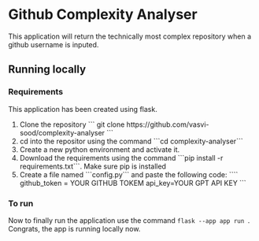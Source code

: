 # Github Complexity Analyser
This application will return the technically most complex repository when a github username is inputed.

## Running locally
### Requirements
This application has been created using flask.
<ol>
<li>Clone the repository
```
git clone https://github.com/vasvi-sood/complexity-analyser
```</li>
<li>cd into the repositor using the command ```cd complexity-analyser``` </li>
<li>Create a new python environment and activate it. </li>
<li> Download the requirements using the command ```pip install -r requirements.txt```. Make sure pip is installed</li>
<li>Create a file named ```config.py``` and paste the following code: ````
github_token = YOUR GITHUB TOKEM
api_key=YOUR GPT API KEY
```</li>
</ol>

### To run 
Now to finally run the application use the command ```flask --app app run ```.
<br>
Congrats, the app is running locally now.

